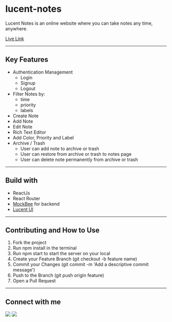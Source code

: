 # lucent-notes

Lucent Notes is an online website where you can take notes any time, anywhere. 

[Live Link](https://lucent-notes-dev.netlify.app/)

---

## Key Features

- Authentication Management
  - Login
  - Signup
  - Logout
- Filter Notes by:
  - time
  - priority
  - labels
- Create Note
- Add Note
- Edit Note
- Rich Text Editor
- Add Color, Priority and Label
- Archive / Trash
  - User can add note to archive or trash
  - User can restore from archive or trash to notes page
  - User can delete note permanently from archive or trash

---

## Build with

- ReactJs
- React Router
- [MockBee](https://mockbee.netlify.app/) for backend
- [Lucent UI](https://ym-cl-dev.netlify.app/documentation/)

---

## Contributing and How to Use

1. Fork the project
2. Run npm install in the terminal
3. Run npm start to start the server on your local
4. Create your Feature Branch (git checkout -b feature name)
5. Commit your Changes (git commit -m 'Add a descriptive commit message')
6. Push to the Branch (git push origin feature)
7. Open a Pull Request

---

## Connect with me

<a href="https://twitter.com/yaswanthtweets"><img src="https://img.shields.io/badge/Twitter-1DA1F2?style=for-the-badge&logo=twitter&logoColor=white"/></a>
<a href="https://www.linkedin.com/in/yaswanthmyneni"><img src="https://img.shields.io/badge/LinkedIn-0077B5?style=for-the-badge&logo=linkedin&logoColor=white"/></a>
